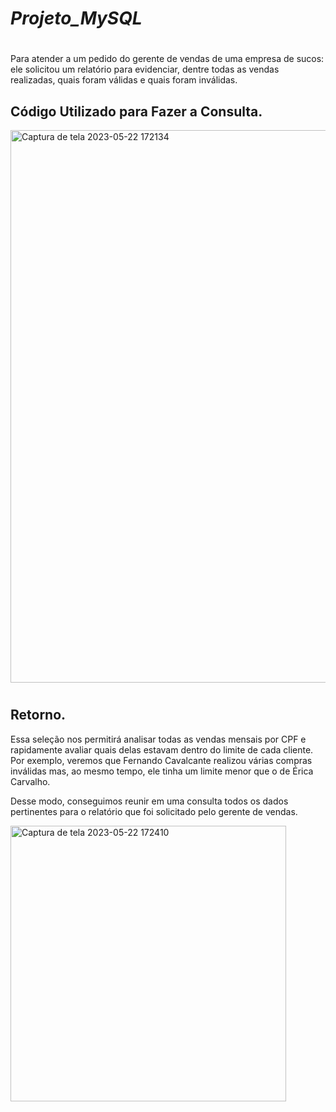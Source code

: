 # *Projeto_MySQL* 
#
  Para atender a um pedido do gerente de vendas de uma empresa de sucos: ele solicitou um relatório para evidenciar, dentre todas as vendas realizadas, quais foram válidas e quais foram inválidas.

## Código Utilizado para Fazer a Consulta.
<img width="884" alt="Captura de tela 2023-05-22 172134" src="https://github.com/Simeaojs/projeto_MySQL/assets/126496806/43b47aa3-2f3d-4e61-9f6f-f6cd342b099d">

#
## Retorno.
  Essa seleção nos permitirá analisar todas as vendas mensais por CPF e rapidamente avaliar quais delas estavam dentro do limite de cada cliente. Por exemplo, veremos que Fernando Cavalcante realizou várias compras inválidas mas, ao mesmo tempo, ele tinha um limite menor que o de Érica Carvalho.

Desse modo, conseguimos reunir em uma consulta todos os dados pertinentes para o relatório que foi solicitado pelo gerente de vendas.

<img width="441" alt="Captura de tela 2023-05-22 172410" src="https://github.com/Simeaojs/projeto_MySQL/assets/126496806/94f7826f-7a1c-44c2-a2f4-1e1b8e689ec3">

